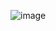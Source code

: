![image](https://user-images.githubusercontent.com/80675137/178094620-52ea8a23-e571-4133-8747-f582d9a3bc59.png)
